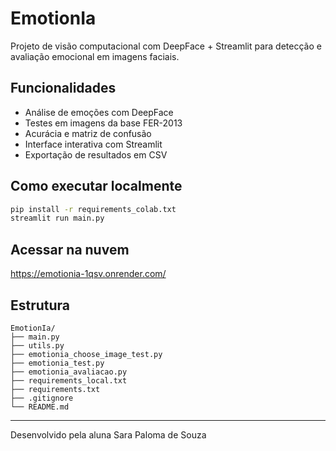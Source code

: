 # EmotionIa

Projeto de visão computacional com DeepFace + Streamlit para detecção e avaliação emocional em imagens faciais.

## Funcionalidades

- Análise de emoções com DeepFace
- Testes em imagens da base FER-2013
- Acurácia e matriz de confusão
- Interface interativa com Streamlit
- Exportação de resultados em CSV

## Como executar localmente

```bash
pip install -r requirements_colab.txt
streamlit run main.py
```

## Acessar na nuvem

https://emotionia-1qsv.onrender.com/

## Estrutura

```
EmotionIa/
├── main.py
├── utils.py
├── emotionia_choose_image_test.py
├── emotionia_test.py
├── emotionia_avaliacao.py
├── requirements_local.txt
├── requirements.txt
├── .gitignore
└── README.md
```

---

Desenvolvido pela aluna Sara Paloma de Souza
